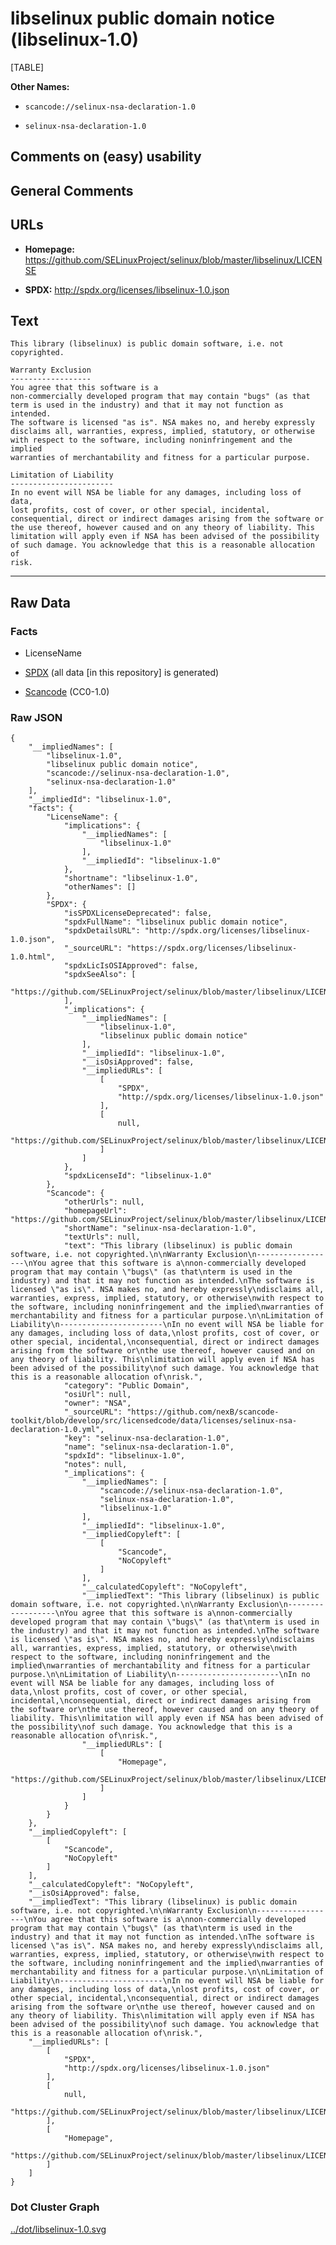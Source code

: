 libselinux public domain notice (libselinux-1.0)
================================================

[TABLE]

**Other Names:**

-   `scancode://selinux-nsa-declaration-1.0`

-   `selinux-nsa-declaration-1.0`

Comments on (easy) usability
----------------------------

General Comments
----------------

URLs
----

-   **Homepage:**
    https://github.com/SELinuxProject/selinux/blob/master/libselinux/LICENSE

-   **SPDX:** http://spdx.org/licenses/libselinux-1.0.json

Text
----

    This library (libselinux) is public domain software, i.e. not copyrighted.

    Warranty Exclusion
    ------------------
    You agree that this software is a
    non-commercially developed program that may contain "bugs" (as that
    term is used in the industry) and that it may not function as intended.
    The software is licensed "as is". NSA makes no, and hereby expressly
    disclaims all, warranties, express, implied, statutory, or otherwise
    with respect to the software, including noninfringement and the implied
    warranties of merchantability and fitness for a particular purpose.

    Limitation of Liability
    -----------------------
    In no event will NSA be liable for any damages, including loss of data,
    lost profits, cost of cover, or other special, incidental,
    consequential, direct or indirect damages arising from the software or
    the use thereof, however caused and on any theory of liability. This
    limitation will apply even if NSA has been advised of the possibility
    of such damage. You acknowledge that this is a reasonable allocation of
    risk.

------------------------------------------------------------------------

Raw Data
--------

### Facts

-   LicenseName

-   [SPDX](https://spdx.org/licenses/libselinux-1.0.html "SPDX") (all
    data \[in this repository\] is generated)

-   [Scancode](https://github.com/nexB/scancode-toolkit/blob/develop/src/licensedcode/data/licenses/selinux-nsa-declaration-1.0.yml "Scancode")
    (CC0-1.0)

### Raw JSON

    {
        "__impliedNames": [
            "libselinux-1.0",
            "libselinux public domain notice",
            "scancode://selinux-nsa-declaration-1.0",
            "selinux-nsa-declaration-1.0"
        ],
        "__impliedId": "libselinux-1.0",
        "facts": {
            "LicenseName": {
                "implications": {
                    "__impliedNames": [
                        "libselinux-1.0"
                    ],
                    "__impliedId": "libselinux-1.0"
                },
                "shortname": "libselinux-1.0",
                "otherNames": []
            },
            "SPDX": {
                "isSPDXLicenseDeprecated": false,
                "spdxFullName": "libselinux public domain notice",
                "spdxDetailsURL": "http://spdx.org/licenses/libselinux-1.0.json",
                "_sourceURL": "https://spdx.org/licenses/libselinux-1.0.html",
                "spdxLicIsOSIApproved": false,
                "spdxSeeAlso": [
                    "https://github.com/SELinuxProject/selinux/blob/master/libselinux/LICENSE"
                ],
                "_implications": {
                    "__impliedNames": [
                        "libselinux-1.0",
                        "libselinux public domain notice"
                    ],
                    "__impliedId": "libselinux-1.0",
                    "__isOsiApproved": false,
                    "__impliedURLs": [
                        [
                            "SPDX",
                            "http://spdx.org/licenses/libselinux-1.0.json"
                        ],
                        [
                            null,
                            "https://github.com/SELinuxProject/selinux/blob/master/libselinux/LICENSE"
                        ]
                    ]
                },
                "spdxLicenseId": "libselinux-1.0"
            },
            "Scancode": {
                "otherUrls": null,
                "homepageUrl": "https://github.com/SELinuxProject/selinux/blob/master/libselinux/LICENSE",
                "shortName": "selinux-nsa-declaration-1.0",
                "textUrls": null,
                "text": "This library (libselinux) is public domain software, i.e. not copyrighted.\n\nWarranty Exclusion\n------------------\nYou agree that this software is a\nnon-commercially developed program that may contain \"bugs\" (as that\nterm is used in the industry) and that it may not function as intended.\nThe software is licensed \"as is\". NSA makes no, and hereby expressly\ndisclaims all, warranties, express, implied, statutory, or otherwise\nwith respect to the software, including noninfringement and the implied\nwarranties of merchantability and fitness for a particular purpose.\n\nLimitation of Liability\n-----------------------\nIn no event will NSA be liable for any damages, including loss of data,\nlost profits, cost of cover, or other special, incidental,\nconsequential, direct or indirect damages arising from the software or\nthe use thereof, however caused and on any theory of liability. This\nlimitation will apply even if NSA has been advised of the possibility\nof such damage. You acknowledge that this is a reasonable allocation of\nrisk.",
                "category": "Public Domain",
                "osiUrl": null,
                "owner": "NSA",
                "_sourceURL": "https://github.com/nexB/scancode-toolkit/blob/develop/src/licensedcode/data/licenses/selinux-nsa-declaration-1.0.yml",
                "key": "selinux-nsa-declaration-1.0",
                "name": "selinux-nsa-declaration-1.0",
                "spdxId": "libselinux-1.0",
                "notes": null,
                "_implications": {
                    "__impliedNames": [
                        "scancode://selinux-nsa-declaration-1.0",
                        "selinux-nsa-declaration-1.0",
                        "libselinux-1.0"
                    ],
                    "__impliedId": "libselinux-1.0",
                    "__impliedCopyleft": [
                        [
                            "Scancode",
                            "NoCopyleft"
                        ]
                    ],
                    "__calculatedCopyleft": "NoCopyleft",
                    "__impliedText": "This library (libselinux) is public domain software, i.e. not copyrighted.\n\nWarranty Exclusion\n------------------\nYou agree that this software is a\nnon-commercially developed program that may contain \"bugs\" (as that\nterm is used in the industry) and that it may not function as intended.\nThe software is licensed \"as is\". NSA makes no, and hereby expressly\ndisclaims all, warranties, express, implied, statutory, or otherwise\nwith respect to the software, including noninfringement and the implied\nwarranties of merchantability and fitness for a particular purpose.\n\nLimitation of Liability\n-----------------------\nIn no event will NSA be liable for any damages, including loss of data,\nlost profits, cost of cover, or other special, incidental,\nconsequential, direct or indirect damages arising from the software or\nthe use thereof, however caused and on any theory of liability. This\nlimitation will apply even if NSA has been advised of the possibility\nof such damage. You acknowledge that this is a reasonable allocation of\nrisk.",
                    "__impliedURLs": [
                        [
                            "Homepage",
                            "https://github.com/SELinuxProject/selinux/blob/master/libselinux/LICENSE"
                        ]
                    ]
                }
            }
        },
        "__impliedCopyleft": [
            [
                "Scancode",
                "NoCopyleft"
            ]
        ],
        "__calculatedCopyleft": "NoCopyleft",
        "__isOsiApproved": false,
        "__impliedText": "This library (libselinux) is public domain software, i.e. not copyrighted.\n\nWarranty Exclusion\n------------------\nYou agree that this software is a\nnon-commercially developed program that may contain \"bugs\" (as that\nterm is used in the industry) and that it may not function as intended.\nThe software is licensed \"as is\". NSA makes no, and hereby expressly\ndisclaims all, warranties, express, implied, statutory, or otherwise\nwith respect to the software, including noninfringement and the implied\nwarranties of merchantability and fitness for a particular purpose.\n\nLimitation of Liability\n-----------------------\nIn no event will NSA be liable for any damages, including loss of data,\nlost profits, cost of cover, or other special, incidental,\nconsequential, direct or indirect damages arising from the software or\nthe use thereof, however caused and on any theory of liability. This\nlimitation will apply even if NSA has been advised of the possibility\nof such damage. You acknowledge that this is a reasonable allocation of\nrisk.",
        "__impliedURLs": [
            [
                "SPDX",
                "http://spdx.org/licenses/libselinux-1.0.json"
            ],
            [
                null,
                "https://github.com/SELinuxProject/selinux/blob/master/libselinux/LICENSE"
            ],
            [
                "Homepage",
                "https://github.com/SELinuxProject/selinux/blob/master/libselinux/LICENSE"
            ]
        ]
    }

### Dot Cluster Graph

[../dot/libselinux-1.0.svg](../dot/libselinux-1.0.svg "../dot/libselinux-1.0.svg")